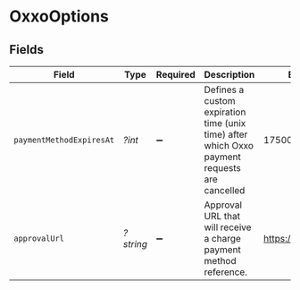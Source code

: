# OxxoOptions


## Fields

| Field                                                                                        | Type                                                                                         | Required                                                                                     | Description                                                                                  | Example                                                                                      |
| -------------------------------------------------------------------------------------------- | -------------------------------------------------------------------------------------------- | -------------------------------------------------------------------------------------------- | -------------------------------------------------------------------------------------------- | -------------------------------------------------------------------------------------------- |
| `paymentMethodExpiresAt`                                                                     | *?int*                                                                                       | :heavy_minus_sign:                                                                           | Defines a custom expiration time (unix time) after which Oxxo payment requests are cancelled | 1750074293                                                                                   |
| `approvalUrl`                                                                                | *?string*                                                                                    | :heavy_minus_sign:                                                                           | Approval URL that will receive a charge payment method reference.                            | https://example.com                                                                          |